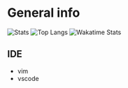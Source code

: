 # General info

![Stats](https://github-readme-stats.vercel.app/api?username=Waz0x&count_private=true&theme=tokyonight&hide=stars&show_icons=true)
![Top Langs](https://github-readme-stats.vercel.app/api/top-langs/?username=Waz0x&layout=compact&theme=tokyonight)
![Wakatime Stats](https://github-readme-stats.vercel.app/api/wakatime?username=Waz0x&theme=tokyonight)

## IDE

- vim
- vscode

